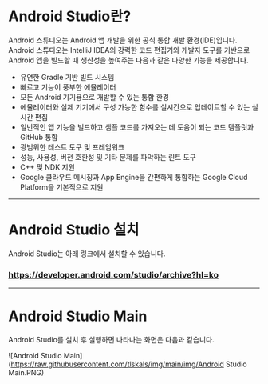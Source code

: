 
# Android Studio란?

Android 스튜디오는 Android 앱 개발을 위한 공식 통합 개발 환경(IDE)입니다. Android 스튜디오는 IntelliJ IDEA의 강력한 코드 편집기와 개발자 도구를 기반으로 Android 앱을 빌드할 때 생산성을 높여주는 다음과 같은 다양한 기능을 제공합니다.

- 유연한 Gradle 기반 빌드 시스템
- 빠르고 기능이 풍부한 에뮬레이터
- 모든 Android 기기용으로 개발할 수 있는 통합 환경
- 에뮬레이터와 실제 기기에서 구성 가능한 함수를 실시간으로 업데이트할 수 있는 실시간 편집
- 일반적인 앱 기능을 빌드하고 샘플 코드를 가져오는 데 도움이 되는 코드 템플릿과 GitHub 통합
- 광범위한 테스트 도구 및 프레임워크
- 성능, 사용성, 버전 호환성 및 기타 문제를 파악하는 린트 도구
- C++ 및 NDK 지원
- Google 클라우드 메시징과 App Engine을 간편하게 통합하는 Google Cloud Platform을 기본적으로 지원

-----

# Android Studio 설치

Android Studio는 아래 링크에서 설치할 수 있습니다.

### https://developer.android.com/studio/archive?hl=ko


------

# Android Studio Main

Android Studio를 설치 후 실행하면 나타나는 화면은 다음과 같습니다.

![Android Studio Main](https://raw.githubusercontent.com/tlskals/img/main/img/Android Studio Main.PNG)

